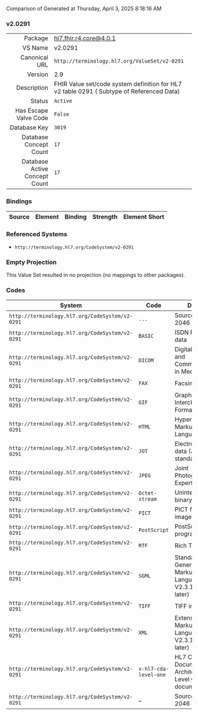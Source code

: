 Comparison of 
Generated at Thursday, April 3, 2025 8:18:16 AM

### v2.0291

|      |     |
| ---: | --- |
| Package | hl7.fhir.r4.core@4.0.1 |
| VS Name | v2.0291 |
| Canonical URL | `http://terminology.hl7.org/ValueSet/v2-0291` |
| Version | 2.9 |
| Description | FHIR Value set/code system definition for HL7 v2 table 0291 ( Subtype of Referenced Data) |
| Status | `Active` |
| Has Escape Valve Code | `False` |
| Database Key | `3019` |
| Database Concept Count | `17` |
| Database Active Concept Count | `17` |
### Bindings

| Source | Element | Binding | Strength | Element Short |
| ------ | ------- | ------- | -------- | ------------- |

### Referenced Systems

* `http://terminology.hl7.org/CodeSystem/v2-0291`
### Empty Projection

This Value Set resulted in no projection (no mappings to other packages).

### Codes

| System | Code | Display |
| ------ | ---- | ------- |
| `http://terminology.hl7.org/CodeSystem/v2-0291` | `...` | Source RFC 2046 |
| `http://terminology.hl7.org/CodeSystem/v2-0291` | `BASIC` | ISDN PCM audio data |
| `http://terminology.hl7.org/CodeSystem/v2-0291` | `DICOM` | Digital Imaging and Communications in Medicine |
| `http://terminology.hl7.org/CodeSystem/v2-0291` | `FAX` | Facsimile data |
| `http://terminology.hl7.org/CodeSystem/v2-0291` | `GIF` | Graphics Interchange Format |
| `http://terminology.hl7.org/CodeSystem/v2-0291` | `HTML` | Hypertext Markup Language |
| `http://terminology.hl7.org/CodeSystem/v2-0291` | `JOT` | Electronic ink data (Jot 1.0 standard) |
| `http://terminology.hl7.org/CodeSystem/v2-0291` | `JPEG` | Joint Photographic Experts Group |
| `http://terminology.hl7.org/CodeSystem/v2-0291` | `Octet-stream` | Uninterpreted binary data |
| `http://terminology.hl7.org/CodeSystem/v2-0291` | `PICT` | PICT format image data |
| `http://terminology.hl7.org/CodeSystem/v2-0291` | `PostScript` | PostScript program |
| `http://terminology.hl7.org/CodeSystem/v2-0291` | `RTF` | Rich Text Format |
| `http://terminology.hl7.org/CodeSystem/v2-0291` | `SGML` | Standard Generalized Markup Language (HL7 V2.3.1 and later) |
| `http://terminology.hl7.org/CodeSystem/v2-0291` | `TIFF` | TIFF image data |
| `http://terminology.hl7.org/CodeSystem/v2-0291` | `XML` | Extensible Markup Language (HL7 V2.3.1 and later) |
| `http://terminology.hl7.org/CodeSystem/v2-0291` | `x-hl7-cda-level-one` | HL7 Clinical Document Architecture Level One document |
| `http://terminology.hl7.org/CodeSystem/v2-0291` | `…` | Source RFC 2046 |
